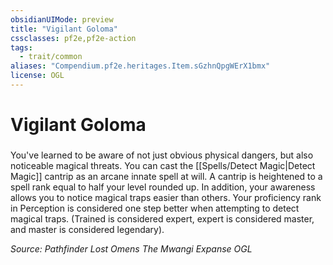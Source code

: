 ```yaml
---
obsidianUIMode: preview
title: "Vigilant Goloma"
cssclasses: pf2e,pf2e-action
tags:
  - trait/common
aliases: "Compendium.pf2e.heritages.Item.sGzhnQpgWErX1bmx"
license: OGL
---
```

# Vigilant Goloma

### 






You've learned to be aware of not just obvious physical dangers, but also noticeable magical threats. You can cast the [[Spells/Detect Magic|Detect Magic]] cantrip as an arcane innate spell at will. A cantrip is heightened to a spell rank equal to half your level rounded up. In addition, your awareness allows you to notice magical traps easier than others. Your proficiency rank in Perception is considered one step better when attempting to detect magical traps. (Trained is considered expert, expert is considered master, and master is considered legendary).

*Source: Pathfinder Lost Omens The Mwangi Expanse*
*OGL*